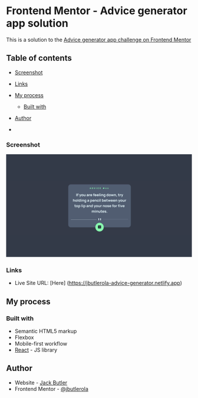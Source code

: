# Frontend Mentor - Advice generator app solution

This is a solution to the [Advice generator app challenge on Frontend Mentor](https://www.frontendmentor.io/challenges/advice-generator-app-QdUG-13db)

## Table of contents
- [Screenshot](#screenshot)
- [Links](#links)
- [My process](#my-process)
  - [Built with](#built-with)
- [Author](#author)


- 

### Screenshot

![](./src/images/screenshot.png)


### Links

- Live Site URL: [Here] (https://jbutlerola-advice-generator.netlify.app)

## My process

### Built with

- Semantic HTML5 markup
- Flexbox
- Mobile-first workflow
- [React](https://reactjs.org/) - JS library


## Author

- Website - [Jack Butler](https://jackbutler.dev)
- Frontend Mentor - [@jbutlerola](https://www.frontendmentor.io/profile/jbutlerola)


